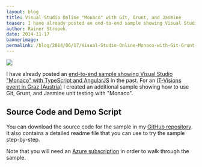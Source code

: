 ```yaml
---
layout: blog
title: Visual Studio Online "Monaco" with Git, Grunt, and Jasmine
teaser: I have already posted an end-to-end sample showing Visual Studio "Monaco" with TypeScript and AngularJS in the past. For an event in Graz (Austria) I created an additional sample showing how to use Git, Grunt, and Jasmine unit testing with "Monaco".
author: Rainer Stropek
date: 2014-11-17
bannerimage: 
permalink: /blog/2014/06/17/Visual-Studio-Online-Monaco-with-Git-Grunt-and-Jasmine
---
```


<p xmlns="http://www.w3.org/1999/xhtml">
  <img src="{{site.baseurl}}/content/images/blog/2014/06/Monaco.png" />
</p><p xmlns="http://www.w3.org/1999/xhtml">I have already posted an <a href="http://www.software-architects.com/devblog/2014/03/12/End-to-end-sample-for-Visual-Studio-Online-Monaco-with-TypeScript-and-AngularJS" target="_blank">end-to-end sample showing Visual Studio "Monaco" with TypeScript and AngularJS</a> in the past. For an <a href="http://www.it-visions.at/OffeneSeminare/Infotag%20zu%20JavaScript%20und%20modernen%20Webanwendungen/7670" target="_blank">IT-Visions event in Graz (Austria)</a> I created an additional sample showing how to use Git, Grunt, and Jasmine unit testing with "Monaco".</p><h2 xmlns="http://www.w3.org/1999/xhtml">Source Code and Demo Script</h2><p xmlns="http://www.w3.org/1999/xhtml">You can download the source code for the sample in my <a href="https://github.com/rstropek/Samples/tree/master/AngularRegistrationSample/MonacoSampleAssets" target="_blank">GitHub repository</a>. It also contains a detailed readme file that you can use to try the sample step-by-step.</p><p xmlns="http://www.w3.org/1999/xhtml">Note that you will need an <a href="http://azure.microsoft.com" target="_blank">Azure subscription</a> in order to walk through the sample.</p>